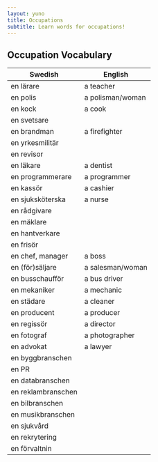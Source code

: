 ```yaml
---
layout: yuno
title: Occupations
subtitle: Learn words for occupations!
---
```


## Occupation Vocabulary

Swedish             | English
------------------- | -------------------
en lärare           | a teacher
en polis            | a polisman/woman
en kock             | a cook
en svetsare         |
en brandman         | a firefighter
en yrkesmilitär     |
en revisor          |
en läkare           | a dentist
en programmerare    | a programmer
en kassör           | a cashier
en sjuksköterska    | a nurse
en rådgivare        |
en mäklare          |
en hantverkare      |
en frisör           |
en chef, manager    | a boss
en (för)säljare     | a salesman/woman
en busschaufför     | a bus driver
en mekaniker        | a mechanic
en städare          | a cleaner
en producent        | a producer
en regissör         | a director
en fotograf         | a photographer
en advokat          | a lawyer
en byggbranschen    |
en PR               |
en databranschen    |
en reklambranschen  |
en bilbranschen     |
en musikbranschen   |
en sjukvård         |
en rekrytering      |
en förvaltnin       |